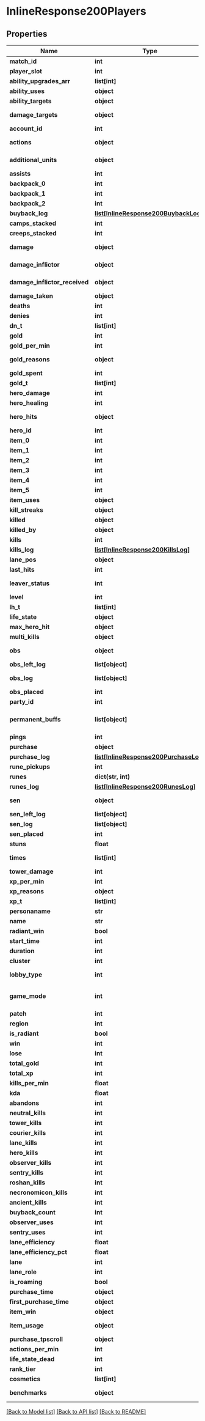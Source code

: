 # InlineResponse200Players

## Properties
Name | Type | Description | Notes
------------ | ------------- | ------------- | -------------
**match_id** | **int** | Match ID | [optional] 
**player_slot** | **int** | Which slot the player is in. 0-127 are Radiant, 128-255 are Dire | [optional] 
**ability_upgrades_arr** | **list[int]** | An array describing how abilities were upgraded | [optional] 
**ability_uses** | **object** | Object containing information on how many times the played used their abilities | [optional] 
**ability_targets** | **object** | Object containing information on who the player used their abilities on | [optional] 
**damage_targets** | **object** | Object containing information on how and how much damage the player dealt to other heroes | [optional] 
**account_id** | **int** | account_id | [optional] 
**actions** | **object** | Object containing information on how many and what type of actions the player issued to their hero | [optional] 
**additional_units** | **object** | Object containing information on additional units the player had under their control | [optional] 
**assists** | **int** | Number of assists the player had | [optional] 
**backpack_0** | **int** | Item in backpack slot 0 | [optional] 
**backpack_1** | **int** | Item in backpack slot 1 | [optional] 
**backpack_2** | **int** | Item in backpack slot 2 | [optional] 
**buyback_log** | [**list[InlineResponse200BuybackLog]**](InlineResponse200BuybackLog.md) | Array containing information about buybacks | [optional] 
**camps_stacked** | **int** | Number of camps stacked | [optional] 
**creeps_stacked** | **int** | Number of creeps stacked | [optional] 
**damage** | **object** | Object containing information about damage dealt by the player to different units | [optional] 
**damage_inflictor** | **object** | Object containing information about about the sources of this player&#39;s damage to heroes | [optional] 
**damage_inflictor_received** | **object** | Object containing information about the sources of damage received by this player from heroes | [optional] 
**damage_taken** | **object** | Object containing information about from whom the player took damage | [optional] 
**deaths** | **int** | Number of deaths | [optional] 
**denies** | **int** | Number of denies | [optional] 
**dn_t** | **list[int]** | Array containing number of denies at different times of the match | [optional] 
**gold** | **int** | Gold at the end of the game | [optional] 
**gold_per_min** | **int** | Gold Per Minute obtained by this player | [optional] 
**gold_reasons** | **object** | Object containing information on how the player gainined gold over the course of the match | [optional] 
**gold_spent** | **int** | How much gold the player spent | [optional] 
**gold_t** | **list[int]** | Array containing total gold at different times of the match | [optional] 
**hero_damage** | **int** | Hero Damage Dealt | [optional] 
**hero_healing** | **int** | Hero Healing Done | [optional] 
**hero_hits** | **object** | Object containing information on how many ticks of damages the hero inflicted with different spells and damage inflictors | [optional] 
**hero_id** | **int** |  | [optional] 
**item_0** | **int** | Item in the player&#39;s first slot | [optional] 
**item_1** | **int** | Item in the player&#39;s second slot | [optional] 
**item_2** | **int** | Item in the player&#39;s third slot | [optional] 
**item_3** | **int** | Item in the player&#39;s fourth slot | [optional] 
**item_4** | **int** | Item in the player&#39;s fifth slot | [optional] 
**item_5** | **int** | Item in the player&#39;s sixth slot | [optional] 
**item_uses** | **object** | Object containing information about how many times a player used items | [optional] 
**kill_streaks** | **object** | Object containing information about the player&#39;s killstreaks | [optional] 
**killed** | **object** | Object containing information about what units the player killed | [optional] 
**killed_by** | **object** | Object containing information about who killed the player | [optional] 
**kills** | **int** | Number of kills | [optional] 
**kills_log** | [**list[InlineResponse200KillsLog]**](InlineResponse200KillsLog.md) | Array containing information on which hero the player killed at what time | [optional] 
**lane_pos** | **object** | Object containing information on lane position | [optional] 
**last_hits** | **int** | Number of last hits | [optional] 
**leaver_status** | **int** | Integer describing whether or not the player left the game. 0: didn&#39;t leave. 1: left safely. 2+: Abandoned | [optional] 
**level** | **int** | Level at the end of the game | [optional] 
**lh_t** | **list[int]** | Array describing last hits at each minute in the game | [optional] 
**life_state** | **object** | life_state | [optional] 
**max_hero_hit** | **object** | Object with information on the highest damage instance the player inflicted | [optional] 
**multi_kills** | **object** | Object with information on the number of the number of multikills the player had | [optional] 
**obs** | **object** | Object with information on where the player placed observer wards. The location takes the form (outer number, inner number) and are from ~64-192. | [optional] 
**obs_left_log** | **list[object]** | obs_left_log | [optional] 
**obs_log** | **list[object]** | Object containing information on when and where the player placed observer wards | [optional] 
**obs_placed** | **int** | Total number of observer wards placed | [optional] 
**party_id** | **int** | party_id | [optional] 
**permanent_buffs** | **list[object]** | Array describing permanent buffs the player had at the end of the game. List of constants can be found here: https://github.com/odota/dotaconstants/blob/master/json/permanent_buffs.json | [optional] 
**pings** | **int** | Total number of pings | [optional] 
**purchase** | **object** | Object containing information on the items the player purchased | [optional] 
**purchase_log** | [**list[InlineResponse200PurchaseLog]**](InlineResponse200PurchaseLog.md) | Object containing information on when items were purchased | [optional] 
**rune_pickups** | **int** | Number of runes picked up | [optional] 
**runes** | **dict(str, int)** | Object with information about which runes the player picked up | [optional] 
**runes_log** | [**list[InlineResponse200RunesLog]**](InlineResponse200RunesLog.md) | Array with information on when runes were picked up | [optional] 
**sen** | **object** | Object with information on where sentries were placed. The location takes the form (outer number, inner number) and are from ~64-192. | [optional] 
**sen_left_log** | **list[object]** | Array containing information on when and where the player placed sentries | [optional] 
**sen_log** | **list[object]** | Array with information on when and where sentries were placed by the player | [optional] 
**sen_placed** | **int** | How many sentries were placed by the player | [optional] 
**stuns** | **float** | Total stun duration of all stuns by the player | [optional] 
**times** | **list[int]** | Time in seconds corresponding to the time of entries of other arrays in the match. | [optional] 
**tower_damage** | **int** | Total tower damage done by the player | [optional] 
**xp_per_min** | **int** | Experience Per Minute obtained by the player | [optional] 
**xp_reasons** | **object** | Object containing information on the sources of this player&#39;s experience | [optional] 
**xp_t** | **list[int]** | Experience at each minute of the game | [optional] 
**personaname** | **str** | personaname | [optional] 
**name** | **str** | name | [optional] 
**radiant_win** | **bool** | Boolean indicating whether Radiant won the match | [optional] 
**start_time** | **int** | Start time of the match in seconds since 1970 | [optional] 
**duration** | **int** | Duration of the game in seconds | [optional] 
**cluster** | **int** | cluster | [optional] 
**lobby_type** | **int** | Integer corresponding to lobby type of match. List of constants can be found here: https://github.com/odota/dotaconstants/blob/master/json/lobby_type.json | [optional] 
**game_mode** | **int** | Integer corresponding to game mode played. List of constants can be found here: https://github.com/odota/dotaconstants/blob/master/json/game_mode.json | [optional] 
**patch** | **int** | Integer representing the patch the game was played on | [optional] 
**region** | **int** | Integer corresponding to the region the game was played on | [optional] 
**is_radiant** | **bool** | Boolean for whether or not the player is on Radiant | [optional] 
**win** | **int** | Binary integer representing whether or not the player won | [optional] 
**lose** | **int** | Binary integer representing whether or not the player lost | [optional] 
**total_gold** | **int** | Total gold at the end of the game | [optional] 
**total_xp** | **int** | Total experience at the end of the game | [optional] 
**kills_per_min** | **float** | Number of kills per minute | [optional] 
**kda** | **float** | kda | [optional] 
**abandons** | **int** | abandons | [optional] 
**neutral_kills** | **int** | Total number of neutral creeps killed | [optional] 
**tower_kills** | **int** | Total number of tower kills the player had | [optional] 
**courier_kills** | **int** | Total number of courier kills the player had | [optional] 
**lane_kills** | **int** | Total number of lane creeps killed by the player | [optional] 
**hero_kills** | **int** | Total number of heroes killed by the player | [optional] 
**observer_kills** | **int** | Total number of observer wards killed by the player | [optional] 
**sentry_kills** | **int** | Total number of sentry wards killed by the player | [optional] 
**roshan_kills** | **int** | Total number of roshan kills (last hit on roshan) the player had | [optional] 
**necronomicon_kills** | **int** | Total number of Necronomicon creeps killed by the player | [optional] 
**ancient_kills** | **int** | Total number of Ancient creeps killed by the player | [optional] 
**buyback_count** | **int** | Total number of buyback the player used | [optional] 
**observer_uses** | **int** | Number of observer wards used | [optional] 
**sentry_uses** | **int** | Number of sentry wards used | [optional] 
**lane_efficiency** | **float** | lane_efficiency | [optional] 
**lane_efficiency_pct** | **float** | lane_efficiency_pct | [optional] 
**lane** | **int** | Integer referring to which lane the hero laned in | [optional] 
**lane_role** | **int** | lane_role | [optional] 
**is_roaming** | **bool** | Boolean referring to whether or not the player roamed | [optional] 
**purchase_time** | **object** | Object with information on when the player last purchased an item | [optional] 
**first_purchase_time** | **object** | Object with information on when the player first puchased an item | [optional] 
**item_win** | **object** | Object with information on whether or not the item won | [optional] 
**item_usage** | **object** | Object containing binary integers the tell whether the item was purchased by the player (note: this is always 1) | [optional] 
**purchase_tpscroll** | **object** | Total number of TP scrolls purchased by the player | [optional] 
**actions_per_min** | **int** | Actions per minute | [optional] 
**life_state_dead** | **int** | life_state_dead | [optional] 
**rank_tier** | **int** | The rank tier of the player. Tens place indicates rank, ones place indicates stars. | [optional] 
**cosmetics** | **list[int]** | cosmetics | [optional] 
**benchmarks** | **object** | Object containing information on certain benchmarks like GPM, XPM, KDA, tower damage, etc | [optional] 

[[Back to Model list]](../README.md#documentation-for-models) [[Back to API list]](../README.md#documentation-for-api-endpoints) [[Back to README]](../README.md)


